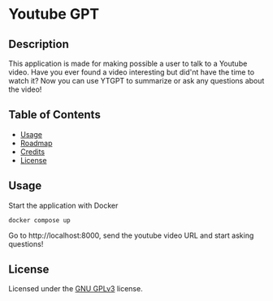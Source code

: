 # Youtube GPT

## Description

This application is made for making possible a user to talk to a Youtube video. Have you ever found a video interesting but did'nt have the time to watch it? Now you can use YTGPT to summarize or ask any questions about the video!

## Table of Contents

- [Usage](#usage)
- [Roadmap](#roadmap)
- [Credits](#credits)
- [License](#license)

## Usage

Start the application with Docker

```
docker compose up
```

Go to http://localhost:8000, send the youtube video URL and start asking questions!

## License

Licensed under the [GNU GPLv3](LICENSE) license.
